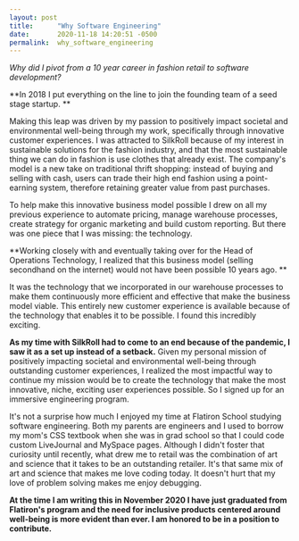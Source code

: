```yaml
---
layout: post
title:      "Why Software Engineering"
date:       2020-11-18 14:20:51 -0500
permalink:  why_software_engineering
---
```



*Why did I pivot from a 10 year career in fashion retail to software development?*

**In 2018 I put everything on the line to join the founding team of a seed stage startup. **

Making this leap was driven by my passion to positively impact societal and environmental well-being through my work, specifically through innovative customer experiences. I was attracted to SilkRoll because of my interest in sustainable solutions for the fashion industry, and that the most sustainable thing we can do in fashion is use clothes that already exist. The company's model is a new take on traditional thrift shopping: instead of buying and selling with cash, users can trade their high end fashion using a point-earning system, therefore retaining greater value from past purchases. 

To help make this innovative business model possible I drew on all my previous experience to automate pricing, manage warehouse processes, create strategy for organic marketing and build custom reporting. But there was one piece that I was missing: the technology. 

**Working closely with and eventually taking over for the Head of Operations Technology, I realized that this business model (selling secondhand on the internet) would not have been possible 10 years ago. **

It was the technology that we incorporated in our warehouse processes to make them continuously more efficient and effective that make the business model viable. This entirely new customer experience is available because of the technology that enables it to be possible. I found this incredibly exciting. 

**As my time with SilkRoll had to come to an end because of the pandemic, I saw it as a set up instead of a setback.**  Given my personal mission of positively impacting societal and environmental well-being through outstanding customer experiences, I realized the most impactful way to continue my mission would be to create the technology that make the most innovative, niche, exciting user experiences possible. So I signed up for an immersive engineering program.

It's not a surprise how much I enjoyed my time at Flatiron School studying software engineering. Both my parents are engineers and I used to borrow my mom's CSS textbook when she was in grad school so that I could code custom LiveJournal and MySpace pages. Although I didn't foster that curiosity until recently, what drew me to retail was the combination of art and science that it takes to be an outstanding retailer. It's that same mix of art and science that makes me love coding today. It doesn't hurt that my love of problem solving makes me enjoy debugging.

**At the time I am writing this in November 2020 I have just graduated from Flatiron's program and the need for inclusive products centered around well-being is more evident than ever. I am honored to be in a position to contribute.**
